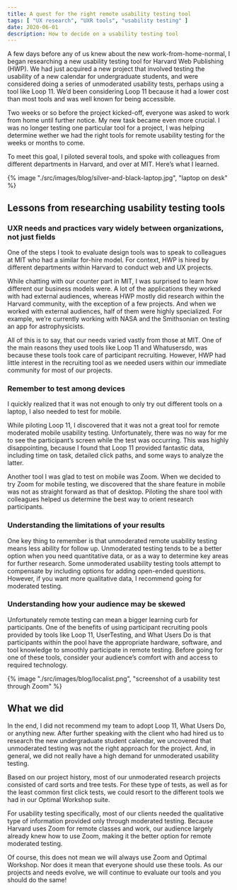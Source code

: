 ```yaml
---
title: A quest for the right remote usability testing tool
tags: [ "UX research", "UXR tools", "usability testing" ]
date: 2020-06-01
description: How to decide on a usability testing tool
---
```


A few days before any of us knew about the new work-from-home-normal, I began researching a new usability testing tool for Harvard Web Publishing (HWP).  We had just acquired a new project that involved testing the usability of a new calendar for undergraduate students, and were considered doing a series of unmoderated usability tests, perhaps using a tool  like Loop 11. We’d been considering Loop 11 because it had a lower cost than most tools and was well known for being accessible.

Two weeks or so before the project kicked-off, everyone was asked to work from home until further notice. My new task became even more  crucial. I was no longer testing one particular tool for a project, I was helping determine wether we had the right tools for remote usability testing for the weeks or months to come. 

To meet this goal, I piloted several tools, and spoke with colleagues from different departments in Harvard, and over at MIT. Here’s what I learned.

<div class="image-wrapper">
{% image "./src/images/blog/silver-and-black-laptop.jpg", "laptop on desk" %}
</div>

## Lessons from researching usability testing tools
### UXR needs and practices vary widely between organizations, not just fields
One of the steps I took to evaluate	design tools was to speak to colleagues at MIT who had a similar for-hire model. For context, HWP is hired by different departments within Harvard to conduct web and UX projects.

While chatting with our counter part in MIT, I was surprised to learn how different our business models were. A lot of the applications they worked with had external audiences, whereas HWP mostly did research within the Harvard community, with the exception of a few projects. And when we worked with external audiences, half of them were highly specialized. For example, we’re currently working with NASA and the Smithsonian on testing an app for astrophysicists.

All of this is to say, that our needs varied vastly from those at MIT. One of the main reasons they used tools like Loop 11 and Whatusersdo,  was because these tools took care of participant recruiting. However, HWP had little interest in the recruiting tool as we needed users within our immediate  community for most of our projects. 
### Remember to test among devices
I quickly realized that it was not enough to only try out different tools on a laptop, I also needed to test for mobile.

While piloting Loop 11, I discovered that it was not a great tool for remote moderated mobile usability testing. Unfortunately, there was no way for me to see the participant’s screen while the test was occurring.  This was highly disappointing, because I found that Loop 11 provided fantastic data, including time on task, detailed click paths,  and some ways to analyze	the latter.

Another tool I was glad to test on mobile was Zoom. When we decided to try Zoom for mobile testing, we discovered that the share feature in mobile was not as straight forward as that of desktop. Piloting the share tool with colleagues helped us determine the best way to orient  research participants.

### Understanding the limitations of your results
One key thing to remember is that unmoderated  remote usability testing means less ability for follow up. Unmoderated testing tends to be a better option when you need quantitative data, or as a way to determine key areas for further research. Some unmoderated usability testing tools attempt to compensate by including options for adding open-ended questions. However, if you want more qualitative data, I recommend going for moderated testing.

### Understanding how your audience may be skewed
Unfortunately remote testing can mean a bigger learning curb for participants. One of the benefits of using participant recruiting pools provided by tools like Loop 11, UserTesting, and What Users Do is that participants within the pool have the appropriate hardware, software, and tool knowledge to smoothly participate in remote testing.  Before going for one of these tools, consider your audience’s comfort with and access to required technology.

<div class="image-wrapper">
{% image "./src/images/blog/localist.png", "screenshot of a usability test through Zoom" %}
</div>

## What we did
In the end, I did not  recommend my team to adopt Loop 11, What Users Do, or anything new.  After further speaking with the client who had hired us to research the new undergraduate student calendar, we uncovered that unmoderated testing was not the right approach for the project. And, in general, we did not really have a high demand for unmoderated usability testing. 

Based on our project history, most of our unmoderated research projects consisted of card sorts and tree tests. For these type of tests, as well as for the least common first click tests, we could resort to the different tools we had in our Optimal Workshop suite. 

For usability testing specifically, most of our clients needed the qualitative type of information provided only through moderated testing. Because Harvard uses Zoom for remote classes and work, our audience largely already knew how to use Zoom, making it the better option for remote moderated testing.

Of course, this does not mean we will always use Zoom and Optimal Workshop. Nor does it mean that everyone should use these tools. As our projects and needs evolve, we will continue to evaluate our tools and you should do the same!